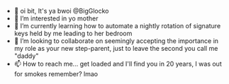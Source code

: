 - 👋 oi bit, It's ya bwoi @BigGlocko
- 👀 I’m interested in yo mother
- 🌱 I’m currently learning how to automate a nightly rotation of signature keys held by me leading to her bedroom
- 💞️ I’m looking to collaborate on seemingly accepting the importance in my role as your new step-parent, just to leave the second you call me "daddy"
- 📫 How to reach me... get loaded and I'll find you in 20 years, I was out for smokes remember? lmao

<!---
BigGlocko/BigGlocko is a ✨ special ✨ repository because its `README.md` (this file) appears on your GitHub profile.
You can click the Preview link to take a look at your changes.
--->
